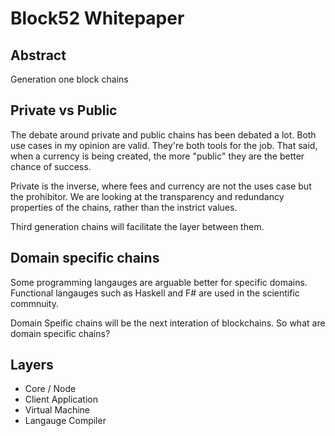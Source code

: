 # Block52 Whitepaper

## Abstract
Generation one block chains

## Private vs Public
The debate around private and public chains has been debated a lot.  Both use cases in my opinion are valid.  They're both tools for the job.  That said, when a currency is being created, the more "public" they are the better chance of success.

Private is the inverse, where fees and currency are not the uses case but the prohibitor.  We are looking at the transparency and redundancy properties of the chains, rather than the instrict values.

Third generation chains will facilitate the layer between them. 

## Domain specific chains
Some programming langauges are arguable better for specific domains.  Functional langauges such as Haskell and F# are used in the scientific commnuity.

Domain Speific chains will be the next interation of blockchains.  So what are domain specific chains?


## Layers
* Core / Node
* Client Application
* Virtual Machine
* Langauge Compiler
